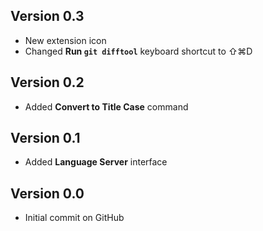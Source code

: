 ## Version 0.3

- New extension icon
- Changed **Run `git difftool`** keyboard shortcut to ⇧⌘D

## Version 0.2

- Added **Convert to Title Case** command

## Version 0.1

- Added **Language Server** interface

## Version 0.0

- Initial commit on GitHub
